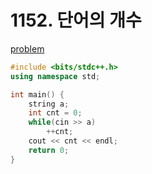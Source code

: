 # 1152. 단어의 개수

[problem](https://www.acmicpc.net/problem/1152)

```cpp
#include <bits/stdc++.h>
using namespace std;

int main() {
	string a;
	int cnt = 0;
	while(cin >> a)
		++cnt;
	cout << cnt << endl;
	return 0;
}
```
